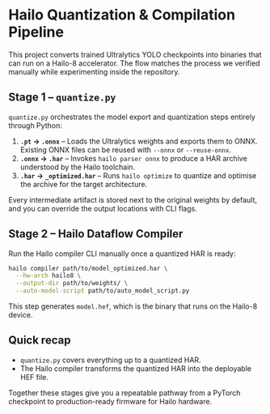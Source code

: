 # Hailo Quantization & Compilation Pipeline

This project converts trained Ultralytics YOLO checkpoints into binaries that can run on a Hailo-8 accelerator. The flow matches the process we verified manually while experimenting inside the repository.

## Stage 1 – `quantize.py`
`quantize.py` orchestrates the model export and quantization steps entirely through Python:

1. **`.pt` → `.onnx`** – Loads the Ultralytics weights and exports them to ONNX. Existing ONNX files can be reused with `--onnx` or `--reuse-onnx`.
2. **`.onnx` → `.har`** – Invokes `hailo parser onnx` to produce a HAR archive understood by the Hailo toolchain.
3. **`.har` → `_optimized.har`** – Runs `hailo optimize` to quantize and optimise the archive for the target architecture.

Every intermediate artifact is stored next to the original weights by default, and you can override the output locations with CLI flags.

## Stage 2 – Hailo Dataflow Compiler
Run the Hailo compiler CLI manually once a quantized HAR is ready:

```bash
hailo compiler path/to/model_optimized.har \
  --hw-arch hailo8 \
  --output-dir path/to/weights/ \
  --auto-model-script path/to/auto_model_script.py
```

This step generates `model.hef`, which is the binary that runs on the Hailo-8 device.

## Quick recap
* `quantize.py` covers everything up to a quantized HAR.
* The Hailo compiler transforms the quantized HAR into the deployable HEF file.

Together these stages give you a repeatable pathway from a PyTorch checkpoint to production-ready firmware for Hailo hardware.
